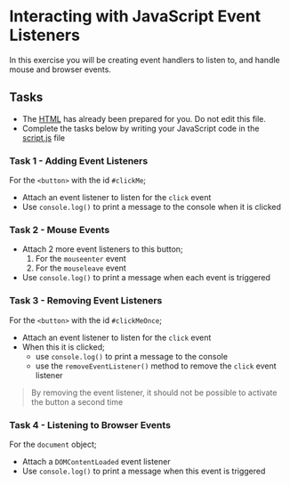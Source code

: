 # Interacting with JavaScript Event Listeners

In this exercise you will be creating event handlers to listen to, and handle mouse and browser events.

## Tasks

- The [HTML](./index.html) has already been prepared for you. Do not edit this file.
- Complete the tasks below by writing your JavaScript code in the [script.js](./script.js) file

### Task 1 - Adding Event Listeners

For the `<button>` with the id `#clickMe`;

- Attach an event listener to listen for the `click` event
- Use `console.log()` to print a message to the console when it is clicked

### Task 2 - Mouse Events

- Attach 2 more event listeners to this button;
  1. For the `mouseenter` event
  2. For the `mouseleave` event
- Use `console.log()` to print a message when each event is triggered

### Task 3 - Removing Event Listeners

For the `<button>` with the id `#clickMeOnce`;

- Attach an event listener to listen for the `click` event
- When this it is clicked;
  - use `console.log()` to print a message to the console
  - use the `removeEventListener()` method to remove the `click` event listener

> By removing the event listener, it should not be possible to activate the button a second time

### Task 4 - Listening to Browser Events

For the `document` object;

- Attach a `DOMContentLoaded` event listener
- Use `console.log()` to print a message when this event is triggered

